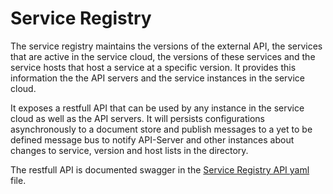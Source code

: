 # Service Registry

The service registry maintains the versions of the external API, the services that are active in the service cloud, the versions of these services and the service hosts that host a service at a specific version. It provides this information the the API servers and the service instances in the service cloud.

It exposes a restfull API that can be used by any instance in the service cloud as well as the API servers. It will persists configurations asynchronously to a document store and publish messages to a yet to be defined message bus to notify API-Server and other instances about changes to service, version and host lists in the directory.

The restfull API is documented swagger in the [Service Registry API yaml](service_registry_api_doc.yaml) file.

